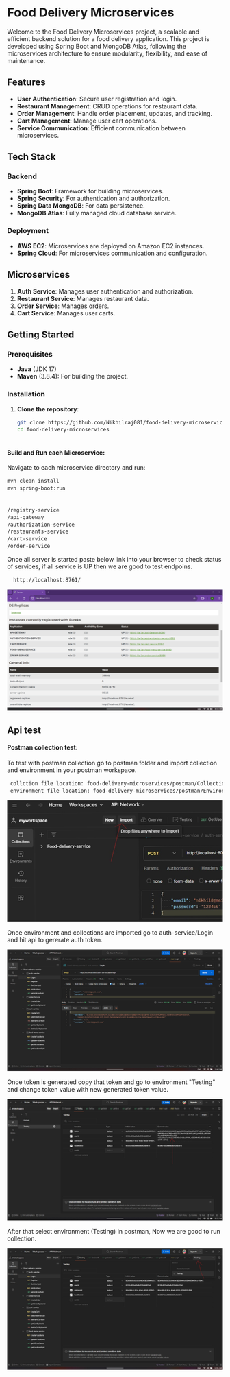 # Food Delivery Microservices

Welcome to the Food Delivery Microservices project, a scalable and efficient backend solution for a food delivery application. This project is developed using Spring Boot and MongoDB Atlas, following the microservices architecture to ensure modularity, flexibility, and ease of maintenance.

## Features

- **User Authentication**: Secure user registration and login.
- **Restaurant Management**: CRUD operations for restaurant data.
- **Order Management**: Handle order placement, updates, and tracking.
- **Cart Management**: Manage user cart operations.
- **Service Communication**: Efficient communication between microservices.

## Tech Stack

### Backend
- **Spring Boot**: Framework for building microservices.
- **Spring Security**: For authentication and authorization.
- **Spring Data MongoDB**: For data persistence.
- **MongoDB Atlas**: Fully managed cloud database service.

### Deployment
- **AWS EC2**: Microservices are deployed on Amazon EC2 instances.
- **Spring Cloud**: For microservices communication and configuration.

## Microservices

1. **Auth Service**: Manages user authentication and authorization.
2. **Restaurant Service**: Manages restaurant data.
3. **Order Service**: Manages orders.
4. **Cart Service**: Manages user carts.

## Getting Started

### Prerequisites
- **Java** (JDK 17)
- **Maven** (3.8.4): For building the project.

### Installation

1. **Clone the repository**:
   ```bash
   git clone https://github.com/Nikhilraj081/food-delivery-microservices.git
   cd food-delivery-microservices
  

#### Build and Run each Microservice:
Navigate to each microservice directory and run:

```bash
mvn clean install
mvn spring-boot:run


/registry-service
/api-gateway
/authorization-service
/restaurants-service
/cart-service
/order-service
```

Once  all server is started paste below link into your browser to check status of services, if all service is UP then we are good to test endpoins.
```bash
  http://localhost:8761/
```
![alt text](</readmeImage/Screenshot (64).png>)

## Api test

#### Postman collection test:
To test with postman collection go to postman folder and import collection and environment in your postman workspace.

```bash
 collction file location: food-delivery-microservices/postman/Collection/
 environment file location: food-delivery-microservices/postman/Environment/

```
![alt text](</readmeImage/Screenshot (70).jpg>)

Once environment and collections are imported go to auth-service/Login and hit api to gererate auth token.

![alt text](</readmeImage/Screenshot (65).png>)

Once token is generated copy that token and go to environment "Testing" and change token value with new generated token value.

![alt text](</readmeImage/Screenshot (71).jpg>)

 After that select environment (Testing) in postman, Now we are good to run collection.

 ![alt text](</readmeImage/Screenshot (67).jpg>)

